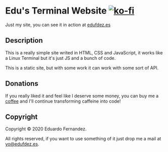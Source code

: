 # Edu's Terminal Website [![ko-fi](https://www.ko-fi.com/img/githubbutton_sm.svg)](https://ko-fi.com/EduFdezSoy)

Just my site, you can see it in action at [edufdez.es](https://edufdez.es)


## Description
This is a really simple site writed in HTML, CSS and JavaScript, it works like a Linux Terminal but it's just JS and a bunch of code.

This is a static site, but with some work it can work with some sort of API.

## Donations
If you really liked it and feel like I deserve some money, you can buy me a [coffee](https://ko-fi.com/EduFdezSoy) and I'll continue transforming caffeine into code!  

## Copyright
Copyright &copy; 2020 Eduardo Fernandez.  

All rights reserved, if you want to use something of it just drop me a mail at [yo@edufdez.es](mailto:yo@edufdez.es).
